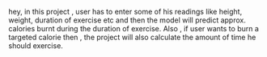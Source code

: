 hey, in this project , user has to enter some of his readings like height, weight, duration of exercise etc and then the model will predict approx. calories burnt during the duration of exercise.
Also , if user wants to burn a targeted calorie then , the project will also calculate the amount of time he should exercise.
